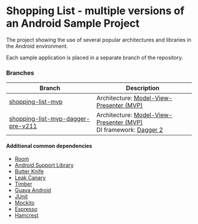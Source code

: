 ﻿# Shopping List - multiple versions of an Android Sample Project

The project showing the use of several popular architectures and libraries in the Android environment.

Each sample application is placed in a separate branch of the repository.

### Branches
| Branch | Description |
| ------------- | ------------- |
| [shopping-list-mvp](https://github.com/tomtre/shopping-list-clean-architecture/tree/shopping-list-mvp/) | Architecture: [Model-View-Presenter (MVP)](https://en.wikipedia.org/wiki/Model%E2%80%93view%E2%80%93presenter) |
| [shopping-list-mvp-dagger-pre-v211](https://github.com/tomtre/shopping-list-clean-architecture/tree/shopping-list-mvp-dagger-pre-v211/) | Architecture: [Model-View-Presenter (MVP)](https://en.wikipedia.org/wiki/Model%E2%80%93view%E2%80%93presenter)<br />DI framework: [Dagger 2](https://github.com/google/dagger) |

#### Additional common dependencies
- [Room](https://developer.android.com/topic/libraries/architecture/room)
- [Android Support Library](https://developer.android.com/topic/libraries/support-library/)
- [Butter Knife](https://github.com/JakeWharton/butterknife)
- [Leak Canary](https://github.com/square/leakcanary)
- [Timber](https://github.com/JakeWharton/timber)
- [Guava Android](https://github.com/google/guava)
- [JUnit](https://github.com/junit-team/junit4)
- [Mockito](https://github.com/mockito/mockito)
- [Espresso](https://developer.android.com/training/testing/espresso/)
- [Hamcrest](https://github.com/hamcrest/JavaHamcrest)